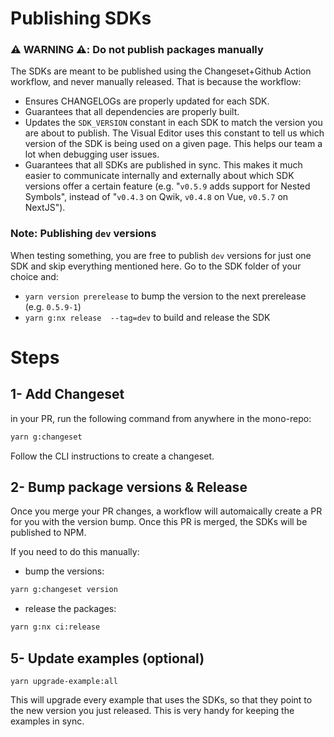 # Publishing SDKs

### ⚠️ WARNING ⚠️: Do not publish packages manually

The SDKs are meant to be published using the Changeset+Github Action workflow, and never manually released. That is because the workflow:

- Ensures CHANGELOGs are properly updated for each SDK.
- Guarantees that all dependencies are properly built.
- Updates the `SDK_VERSION` constant in each SDK to match the version you are about to publish. The Visual Editor uses this constant to tell us which version of the SDK is being used on a given page. This helps our team a lot when debugging user issues.
- Guarantees that all SDKs are published in sync. This makes it much easier to communicate internally and externally about which SDK versions offer a certain feature (e.g. "`v0.5.9` adds support for Nested Symbols", instead of "`v0.4.3` on Qwik, `v0.4.8` on Vue, `v0.5.7` on NextJS").

### Note: Publishing `dev` versions

When testing something, you are free to publish `dev` versions for just one SDK and skip everything mentioned here. Go to the SDK folder of your choice and:

- `yarn version prerelease` to bump the version to the next prerelease (e.g. `0.5.9-1`)
- `yarn g:nx release  --tag=dev` to build and release the SDK

# Steps

## 1- Add Changeset

in your PR, run the following command from anywhere in the mono-repo:

```bash
yarn g:changeset
```

Follow the CLI instructions to create a changeset.

## 2- Bump package versions & Release

Once you merge your PR changes, a workflow will automaically create a PR for you with the version bump. Once this PR is merged, the SDKs will be published to NPM.

If you need to do this manually:

- bump the versions:

```bash
yarn g:changeset version
```

- release the packages:

```bash
yarn g:nx ci:release
```

## 5- Update examples (optional)

```
yarn upgrade-example:all
```

This will upgrade every example that uses the SDKs, so that they point to the new version you just released. This is very handy for keeping the examples in sync.
